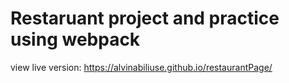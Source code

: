 # Restaruant project and practice using webpack

view live version: https://alvinabiliuse.github.io/restaurantPage/
